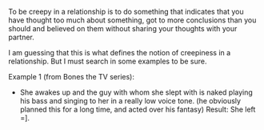To be creepy in a relationship is to do something
that indicates that you have thought too much about
something, got to more conclusions than you should
and believed on them without sharing your thoughts with
your partner.

I am guessing that this is what defines the notion
of creepiness in a relationship. But I must search
in some examples to be sure.

Example 1 (from Bones the TV series):
- She awakes up and the guy with whom she slept with
  is naked playing his bass and singing to her in a really low voice tone.
  (he obviously planned this for a long time, and acted over his fantasy)
Result: She left =].

